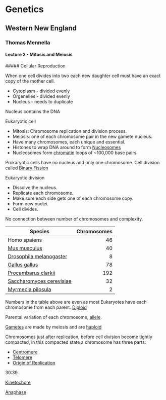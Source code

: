 # Genetics
## Western New England 
### Thomas Mennella
#### Lecture 2 - Mitosis and Meiosis

##### Cellular Reproduction

When one cell divides into two each new daughter cell must have an exact copy of the mother cell.

- Cytoplasm - divided evenly
- Orgenelles - divided evenly
- Nucleus - needs to duplicate

Nucleus contains the DNA

Eukaryotic cell

- Mitosis: Chromosome replication and division process.   
- Meiosis: one of each chromosome pair in the new gamete nucleus. 
- Have many chromosomes, each unique and essential.
- Histones to wrap DNA around to form [Nucleosomes](https://en.wikipedia.org/wiki/Nucleosome)  
- Nucleosomes form [chromatin](https://en.wikipedia.org/wiki/Chromatin) loops of ~100,000 base pairs.  

Prokaryotic cells have no nucleus and only one chromosome. Cell division called [Binary Fission](https://en.wikipedia.org/wiki/Fission_(biology))    

Eukaryotic division
- Dissolve the nucleus.
- Replicate each chromosome.
- Make sure each side gets one of each chromosome copy.
- Form new nuclei.
- Cell divides.

No connection between number of chromosomes and complexity.

|Species|Chromosomes|
|---|--:|
|Homo spaiens|46|
|[Mus musculus](https://en.wikipedia.org/wiki/House_mouse)|40|
|[Drosophila melanogaster](https://en.wikipedia.org/wiki/Drosophila_melanogaster)|8|
|[Gallus gallus](https://en.wikipedia.org/wiki/Red_junglefowl)|78|
|[Procambarus clarkii](https://en.wikipedia.org/wiki/Procambarus_clarkii)|192|
|[Saccharomyces cerevisiae](https://en.wikipedia.org/wiki/Saccharomyces_cerevisiae)|32|
|[Myrmecia pilosula](https://en.wikipedia.org/wiki/Myrmecia_(ant))|2|

Numbers in the table above are even as most Eukaryotes have each chromosome from each parent. [Diploid](https://en.wikipedia.org/wiki/Ploidy)  


Parental variation of each chromosome, [allele](https://en.wikipedia.org/wiki/Allele).  

[Gametes](https://en.wikipedia.org/wiki/Gamete) are made by meiosis and are [haploid](https://en.wikipedia.org/wiki/Ploidy#Haploid_and_monoploid)  

Chromosomes just after replication, before cell division become tightly compacted, in this compacted state a chromosome has three parts:  
- [Centromere](https://en.wikipedia.org/wiki/Centromere)  
- [Telomere](https://en.wikipedia.org/wiki/Telomere)
- [Origin of Replication](https://en.wikipedia.org/wiki/Origin_of_replication)

30:39

[Kinetochore](https://en.wikipedia.org/wiki/Kinetochore)

[Anaphase](https://en.wikipedia.org/wiki/Anaphase)









